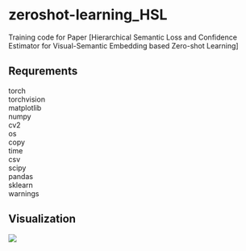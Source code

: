 # zeroshot-learning_HSL
Training code for Paper [Hierarchical Semantic Loss and Confidence Estimator for Visual-Semantic Embedding based Zero-shot Learning]

## Requrements
torch <br />
torchvision <br />
matplotlib <br />
numpy <br />
cv2 <br />
os <br />
copy <br />
time <br />
csv <br />
scipy <br />
pandas <br />
sklearn <br />
warnings <br />

## Visualization
<div>
<img src="https://user-images.githubusercontent.com/37908009/51443406-bc368680-1d2b-11e9-88be-12539540435d.png"> 
</div>


